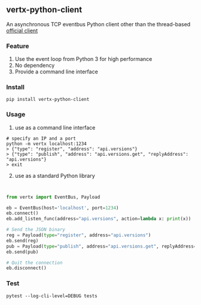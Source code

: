 vertx-python-client
---

An asynchronous TCP eventbus Python client other than the thread-based [official client](https://github.com/vert-x3/vertx-eventbus-bridge-clients/tree/master/python)


### Feature

1. Use the event loop from Python 3 for high performance 
2. No dependency
3. Provide a command line interface


### Install 


```
pip install vertx-python-client
```

### Usage 

1. use as a command line interface

``` 
# specify an IP and a port
python -m vertx localhost:1234
> {"type": "register", "address": "api.versions"}
> {"type": "publish", "address": "api.versions.get", "replyAddress": "api.versions"}
> exit

```

2. use as a standard Python library

```python


from vertx import EventBus, Payload

eb = EventBus(host='localhost', port=1234)
eb.connect()
eb.add_listen_func(address="api.versions", action=lambda x: print(x))

# Send the JSON binary
reg = Payload(type="register", address="api.versions")
eb.send(reg)
pub = Payload(type="publish", address="api.versions.get", replyAddress="api.versions")
eb.send(pub)

# Quit the connection
eb.disconnect()
```




### Test

``` 
pytest --log-cli-level=DEBUG tests
```
